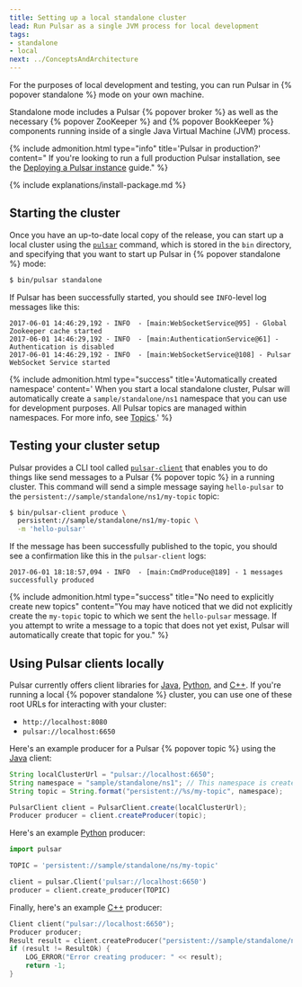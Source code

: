 ```yaml
---
title: Setting up a local standalone cluster
lead: Run Pulsar as a single JVM process for local development
tags:
- standalone
- local
next: ../ConceptsAndArchitecture
---
```


For the purposes of local development and testing, you can run Pulsar in {% popover standalone %} mode on your own machine.

Standalone mode includes a Pulsar {% popover broker %} as well as the necessary {% popover ZooKeeper %} and {% popover BookKeeper %} components running inside of a single Java Virtual Machine (JVM) process.

{% include admonition.html type="info" title='Pulsar in production?' content="
If you're looking to run a full production Pulsar installation, see the [Deploying a Pulsar instance](../../deployment/InstanceSetup) guide." %}

{% include explanations/install-package.md %}

## Starting the cluster

Once you have an up-to-date local copy of the release, you can start up a local cluster using the [`pulsar`](../../reference/CliTools#pulsar) command, which is stored in the `bin` directory, and specifying that you want to start up Pulsar in {% popover standalone %} mode:

```bash
$ bin/pulsar standalone
```

If Pulsar has been successfully started, you should see `INFO`-level log messages like this:

```
2017-06-01 14:46:29,192 - INFO  - [main:WebSocketService@95] - Global Zookeeper cache started
2017-06-01 14:46:29,192 - INFO  - [main:AuthenticationService@61] - Authentication is disabled
2017-06-01 14:46:29,192 - INFO  - [main:WebSocketService@108] - Pulsar WebSocket Service started
```

{% include admonition.html type="success" title='Automatically created namespace' content='
When you start a local standalone cluster, Pulsar will automatically create a `sample/standalone/ns1` namespace that you can use for development purposes. All Pulsar topics are managed within namespaces. For more info, see [Topics](../ConceptsAndArchitecture#Topics).' %}

## Testing your cluster setup

Pulsar provides a CLI tool called [`pulsar-client`](../../reference/CliTools#pulsar-client) that enables you to do things like send messages to a Pulsar {% popover topic %} in a running cluster. This command will send a simple message saying `hello-pulsar` to the `persistent://sample/standalone/ns1/my-topic` topic:

```bash
$ bin/pulsar-client produce \
  persistent://sample/standalone/ns1/my-topic \
  -m 'hello-pulsar'
```

If the message has been successfully published to the topic, you should see a confirmation like this in the `pulsar-client` logs:

```
2017-06-01 18:18:57,094 - INFO  - [main:CmdProduce@189] - 1 messages successfully produced
```

{% include admonition.html type="success" title="No need to explicitly create new topics"
content="You may have noticed that we did not explicitly create the `my-topic` topic to which we sent the `hello-pulsar` message. If you attempt to write a message to a topic that does not yet exist, Pulsar will automatically create that topic for you." %}

## Using Pulsar clients locally

Pulsar currently offers client libraries for [Java](../../clients/Java), [Python](../../clients/Python), and [C++](../../clients/Cpp). If you're running a local {% popover standalone %} cluster, you can use one of these root URLs for interacting with your cluster:

* `http://localhost:8080`
* `pulsar://localhost:6650`

Here's an example producer for a Pulsar {% popover topic %} using the [Java](../../clients/Java) client:

```java
String localClusterUrl = "pulsar://localhost:6650";
String namespace = "sample/standalone/ns1"; // This namespace is created automatically
String topic = String.format("persistent://%s/my-topic", namespace);

PulsarClient client = PulsarClient.create(localClusterUrl);
Producer producer = client.createProducer(topic);
```

Here's an example [Python](../../clients/Python) producer:

```python
import pulsar

TOPIC = 'persistent://sample/standalone/ns/my-topic'

client = pulsar.Client('pulsar://localhost:6650')
producer = client.create_producer(TOPIC)
```

Finally, here's an example [C++](../../clients/Cpp) producer:

```cpp
Client client("pulsar://localhost:6650");
Producer producer;
Result result = client.createProducer("persistent://sample/standalone/ns1/my-topic", producer);
if (result != ResultOk) {
    LOG_ERROR("Error creating producer: " << result);
    return -1;
}
```